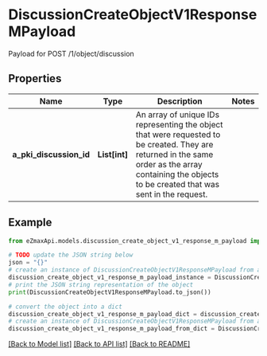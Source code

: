 # DiscussionCreateObjectV1ResponseMPayload

Payload for POST /1/object/discussion

## Properties

Name | Type | Description | Notes
------------ | ------------- | ------------- | -------------
**a_pki_discussion_id** | **List[int]** | An array of unique IDs representing the object that were requested to be created.  They are returned in the same order as the array containing the objects to be created that was sent in the request. | 

## Example

```python
from eZmaxApi.models.discussion_create_object_v1_response_m_payload import DiscussionCreateObjectV1ResponseMPayload

# TODO update the JSON string below
json = "{}"
# create an instance of DiscussionCreateObjectV1ResponseMPayload from a JSON string
discussion_create_object_v1_response_m_payload_instance = DiscussionCreateObjectV1ResponseMPayload.from_json(json)
# print the JSON string representation of the object
print(DiscussionCreateObjectV1ResponseMPayload.to_json())

# convert the object into a dict
discussion_create_object_v1_response_m_payload_dict = discussion_create_object_v1_response_m_payload_instance.to_dict()
# create an instance of DiscussionCreateObjectV1ResponseMPayload from a dict
discussion_create_object_v1_response_m_payload_from_dict = DiscussionCreateObjectV1ResponseMPayload.from_dict(discussion_create_object_v1_response_m_payload_dict)
```
[[Back to Model list]](../README.md#documentation-for-models) [[Back to API list]](../README.md#documentation-for-api-endpoints) [[Back to README]](../README.md)


